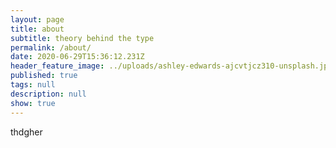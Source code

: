 ```yaml
---
layout: page
title: about
subtitle: theory behind the type
permalink: /about/
date: 2020-06-29T15:36:12.231Z
header_feature_image: ../uploads/ashley-edwards-ajcvtjcz310-unsplash.jpg
published: true
tags: null
description: null
show: true
---
```

thdgher